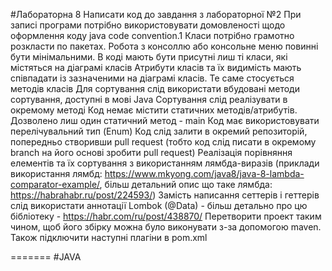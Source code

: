 
#Лабораторна 8
Написати код до завдання з лабораторної №2
При записі програми потрібно використовувати домовленості щодо оформлення коду java code convention.1
Класи потрібно грамотно розкласти по пакетах.
Робота з консоллю або консольне меню повинні бути мінімальними.
В коді мають бути присутні лиш ті класи, які містяться на діаграмі класів
Атрибути класів та їх видимість мають співпадати із зазначеними на діаграмі класів. Те саме стосується методів класів
Для сортування слід використати вбудовані методи сортування, доступні в мові Java
Сортування слід реалізувати в окремому методі
Код немає містити статичних методів/атрибутів. Дозволено лиш один статичний метод - main
Код має використовувати перелічувальний тип (Enum)
Код слід залити в окремий репозиторій, попередньо створивши pull request (тобто код слід писати в окремому branch  на його основі зробити pull request)
Реалізація порівняння елементів та їх сортування з використанням лямбда-виразів (приклади використання лямбд:   https://www.mkyong.com/java8/java-8-lambda-comparator-example/, більш детальний опис що таке лямбда: https://habrahabr.ru/post/224593/)
Замість написання сеттерів і геттерів слід використати аннотації Lombok (@Data) - більш детально про цю бібліотеку - https://habr.com/ru/post/438870/ 
Перетворити проект таким чином, щоб його збірку можна було виконувати з-за допомогою  maven. Також підключити наступні плагіни в pom.xml 

=======
#JAVA

